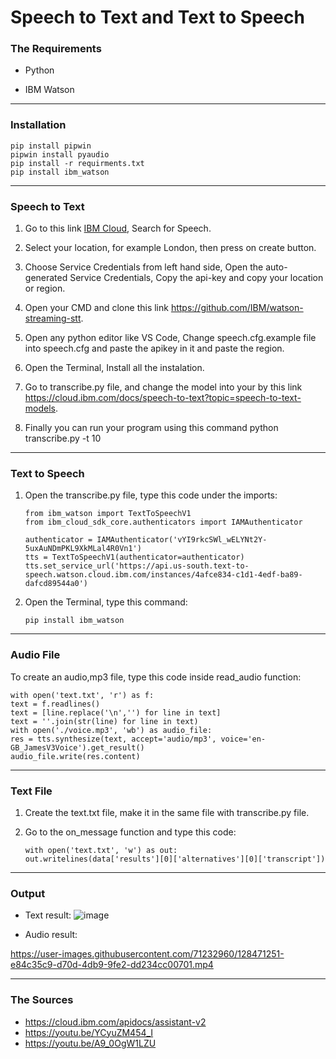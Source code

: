 # Speech to Text and Text to Speech

### The Requirements

* Python

* IBM Watson

---
### Installation
   
    pip install pipwin
    pipwin install pyaudio
    pip install -r requirments.txt
    pip install ibm_watson
    
---
### Speech to Text

1. Go to this link [IBM Cloud](https://cloud.ibm.com/), Search for Speech.

2. Select your location, for example London, then press on create button.

3. Choose Service Credentials from left hand side, Open the auto-generated Service Credentials, Copy the api-key and copy your location or region.

4. Open your CMD and clone this link https://github.com/IBM/watson-streaming-stt.

5. Open any python editor like VS Code, Change speech.cfg.example file into speech.cfg and paste the apikey in it and paste the region.

6. Open the Terminal, Install all the instalation.

7. Go to transcribe.py file, and change the model into your by this link https://cloud.ibm.com/docs/speech-to-text?topic=speech-to-text-models.

8. Finally you can run your program using this command python transcribe.py -t 10

---
### Text to Speech

1. Open the transcribe.py file, type this code under the imports:

       from ibm_watson import TextToSpeechV1
       from ibm_cloud_sdk_core.authenticators import IAMAuthenticator

       authenticator = IAMAuthenticator('vYI9rkcSWl_wELYNt2Y-5uxAuNDmPKL9XkMLal4R0Vn1')
       tts = TextToSpeechV1(authenticator=authenticator)
       tts.set_service_url('https://api.us-south.text-to-speech.watson.cloud.ibm.com/instances/4afce834-c1d1-4edf-ba89-dafcd89544a0')
    
 2. Open the Terminal, type this command:
 
        pip install ibm_watson
        
 ---  
 
 ### Audio File
    
To create an audio,mp3 file, type this code inside read_audio function:

    with open('text.txt', 'r') as f:
    text = f.readlines()
    text = [line.replace('\n','') for line in text]
    text = ''.join(str(line) for line in text)
    with open('./voice.mp3', 'wb') as audio_file:
    res = tts.synthesize(text, accept='audio/mp3', voice='en-GB_JamesV3Voice').get_result()
    audio_file.write(res.content)
---

### Text File

1. Create the text.txt file, make it in the same file with transcribe.py file.

2. Go to the on_message function and type this code:
   
       with open('text.txt', 'w') as out:
       out.writelines(data['results'][0]['alternatives'][0]['transcript'])
       
  ---
  
  ### Output
  
  * Text result:
  ![image](https://user-images.githubusercontent.com/71232960/128470474-6a096de5-9241-4e84-be86-a3b52a30bac3.png)
  
  * Audio result:
 
   https://user-images.githubusercontent.com/71232960/128471251-e84c35c9-d70d-4db9-9fe2-dd234cc00701.mp4

---

### The Sources
* https://cloud.ibm.com/apidocs/assistant-v2
* https://youtu.be/YCyuZM454_I
* https://youtu.be/A9_0OgW1LZU
